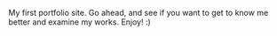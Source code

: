 My first portfolio site. 
Go ahead, and see if you want to get to know me better 
and examine my works. 
Enjoy! :)
